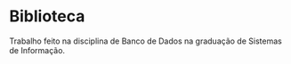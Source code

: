 # Biblioteca
Trabalho feito na disciplina de Banco de Dados na graduação de Sistemas de Informação.
